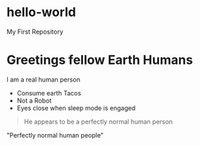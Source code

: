 # hello-world
My First Repository

# Greetings fellow Earth Humans

I am a real human person
- Consume earth Tacos
- Not a Robot
- Eyes close when sleep mode is engaged

> He appears to be a perfectly normal human person

"Perfectly normal human people"
